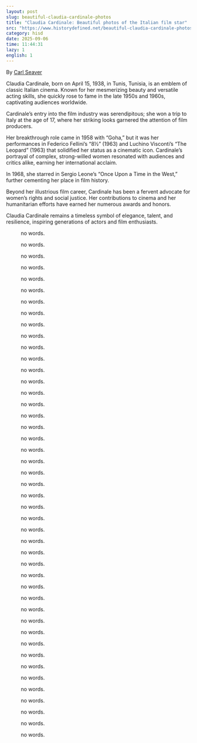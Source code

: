 ```yaml
---
layout: post
slug: beautiful-claudia-cardinale-photos
title: "Claudia Cardinale: Beautiful photos of the Italian film star"
src: "https://www.historydefined.net/beautiful-claudia-cardinale-photos/"
category: hisd
date: 2025-09-06
time: 11:44:31
lazy: 1
english: 1
---
```


By [Carl Seaver](https://www.historydefined.net/author/historydefined_y7dh75/ "View all posts by Carl Seaver")

Claudia Cardinale, born on April 15, 1938, in Tunis, Tunisia, is an emblem of classic Italian cinema. Known for her mesmerizing beauty and versatile acting skills, she quickly rose to fame in the late 1950s and 1960s, captivating audiences worldwide.

Cardinale’s entry into the film industry was serendipitous; she won a trip to Italy at the age of 17, where her striking looks garnered the attention of film producers.

Her breakthrough role came in 1958 with “Goha,” but it was her performances in Federico Fellini’s “8½” (1963) and Luchino Visconti’s “The Leopard” (1963) that solidified her status as a cinematic icon. Cardinale’s portrayal of complex, strong-willed women resonated with audiences and critics alike, earning her international acclaim.

In 1968, she starred in Sergio Leone’s “Once Upon a Time in the West,” further cementing her place in film history.

Beyond her illustrious film career, Cardinale has been a fervent advocate for women’s rights and social justice. Her contributions to cinema and her humanitarian efforts have earned her numerous awards and honors.

Claudia Cardinale remains a timeless symbol of elegance, talent, and resilience, inspiring generations of actors and film enthusiasts.

<figure>
  <img class="lazy" data-src="https://www.historydefined.net/wp-content/uploads/2024/06/young-Claudia-Cardinale-in-the-late-1950s-and-early-1960s-8.jpg">
  <figcaption>no words.</figcaption>
</figure>

<figure>
  <img class="lazy" data-src="https://www.historydefined.net/wp-content/uploads/2024/06/claudia-cardinale-1960s-v0-ezwp2rf1n75d1.webp">
  <figcaption>no words.</figcaption>
</figure>

<figure>
  <img class="lazy" data-src="https://www.historydefined.net/wp-content/uploads/2024/06/claudia-cardinale-1960s-v0-oy38mytqcr7d1-685x1024.webp">
  <figcaption>no words.</figcaption>
</figure>

<figure>
  <img class="lazy" data-src="https://www.historydefined.net/wp-content/uploads/2024/06/claudia-cardinale-v0-1aaa7o2zf73d1-753x1024.webp">
  <figcaption>no words.</figcaption>
</figure>

<figure>
  <img class="lazy" data-src="https://www.historydefined.net/wp-content/uploads/2024/06/claudia-cardinale-v0-blhmmmz9ed1d1-647x1024.webp">
  <figcaption>no words.</figcaption>
</figure>

<figure>
  <img class="lazy" data-src="https://www.historydefined.net/wp-content/uploads/2024/06/claudia-cardinale-v0-d2l8x71xjc6d1-689x1024.webp">
  <figcaption>no words.</figcaption>
</figure>

<figure>
  <img class="lazy" data-src="https://www.historydefined.net/wp-content/uploads/2024/06/young-Claudia-Cardinale-in-the-late-1950s-and-early-1960s-2.jpg">
  <figcaption>no words.</figcaption>
</figure>

<figure>
  <img class="lazy" data-src="https://www.historydefined.net/wp-content/uploads/2024/06/young-Claudia-Cardinale-in-the-late-1950s-and-early-1960s-3-622x1024.jpg">
  <figcaption>no words.</figcaption>
</figure>

<figure>
  <img class="lazy" data-src="https://www.historydefined.net/wp-content/uploads/2024/06/young-Claudia-Cardinale-in-the-late-1950s-and-early-1960s-7.jpg">
  <figcaption>no words.</figcaption>
</figure>

<figure>
  <img class="lazy" data-src="https://www.historydefined.net/wp-content/uploads/2024/06/young-Claudia-Cardinale-in-the-late-1950s-and-early-1960s-13.jpg">
  <figcaption>no words.</figcaption>
</figure>

<figure>
  <img class="lazy" data-src="https://www.historydefined.net/wp-content/uploads/2024/06/young-Claudia-Cardinale-in-the-late-1950s-and-early-1960s-16.jpg">
  <figcaption>no words.</figcaption>
</figure>

<figure>
  <img class="lazy" data-src="https://www.historydefined.net/wp-content/uploads/2024/06/young-Claudia-Cardinale-in-the-late-1950s-and-early-1960s-17.jpg">
  <figcaption>no words.</figcaption>
</figure>

<figure>
  <img class="lazy" data-src="https://www.historydefined.net/wp-content/uploads/2024/06/young-Claudia-Cardinale-in-the-late-1950s-and-early-1960s-18.jpg">
  <figcaption>no words.</figcaption>
</figure>

<figure>
  <img class="lazy" data-src="https://www.historydefined.net/wp-content/uploads/2024/06/young-Claudia-Cardinale-in-the-late-1950s-and-early-1960s-19.jpg">
  <figcaption>no words.</figcaption>
</figure>

<figure>
  <img class="lazy" data-src="https://www.historydefined.net/wp-content/uploads/2024/06/young-Claudia-Cardinale-in-the-late-1950s-and-early-1960s-20.jpg">
  <figcaption>no words.</figcaption>
</figure>

<figure>
  <img class="lazy" data-src="https://www.historydefined.net/wp-content/uploads/2024/06/young-Claudia-Cardinale-in-the-late-1950s-and-early-1960s-21.jpg">
  <figcaption>no words.</figcaption>
</figure>

<figure>
  <img class="lazy" data-src="https://www.historydefined.net/wp-content/uploads/2024/06/young-Claudia-Cardinale-in-the-late-1950s-and-early-1960s-25.jpg">
  <figcaption>no words.</figcaption>
</figure>

<figure>
  <img class="lazy" data-src="https://www.historydefined.net/wp-content/uploads/2024/06/young-Claudia-Cardinale-in-the-late-1950s-and-early-1960s-26.jpg">
  <figcaption>no words.</figcaption>
</figure>

<figure>
  <img class="lazy" data-src="https://www.historydefined.net/wp-content/uploads/2024/06/young-Claudia-Cardinale-in-the-late-1950s-and-early-1960s-27.jpg">
  <figcaption>no words.</figcaption>
</figure>

<figure>
  <img class="lazy" data-src="https://www.historydefined.net/wp-content/uploads/2024/06/young-Claudia-Cardinale-in-the-late-1950s-and-early-1960s-29.jpg">
  <figcaption>no words.</figcaption>
</figure>

<figure>
  <img class="lazy" data-src="https://www.historydefined.net/wp-content/uploads/2024/06/young-Claudia-Cardinale-in-the-late-1950s-and-early-1960s-31.jpg">
  <figcaption>no words.</figcaption>
</figure>

<figure>
  <img class="lazy" data-src="https://www.historydefined.net/wp-content/uploads/2024/06/young-Claudia-Cardinale-in-the-late-1950s-and-early-1960s-33.jpg">
  <figcaption>no words.</figcaption>
</figure>

<figure>
  <img class="lazy" data-src="https://www.historydefined.net/wp-content/uploads/2024/06/young-Claudia-Cardinale-in-the-late-1950s-and-early-1960s-34.jpg">
  <figcaption>no words.</figcaption>
</figure>

<figure>
  <img class="lazy" data-src="https://www.historydefined.net/wp-content/uploads/2024/06/young-Claudia-Cardinale-in-the-late-1950s-and-early-1960s-35.jpg">
  <figcaption>no words.</figcaption>
</figure>

<figure>
  <img class="lazy" data-src="https://www.historydefined.net/wp-content/uploads/2024/06/young-Claudia-Cardinale-in-the-late-1950s-and-early-1960s-36.jpg">
  <figcaption>no words.</figcaption>
</figure>

<figure>
  <img class="lazy" data-src="https://www.historydefined.net/wp-content/uploads/2024/06/young-Claudia-Cardinale-in-the-late-1950s-and-early-1960s-37.jpg">
  <figcaption>no words.</figcaption>
</figure>

<figure>
  <img class="lazy" data-src="https://www.historydefined.net/wp-content/uploads/2024/06/young-Claudia-Cardinale-in-the-late-1950s-and-early-1960s-38.jpg">
  <figcaption>no words.</figcaption>
</figure>

<figure>
  <img class="lazy" data-src="https://www.historydefined.net/wp-content/uploads/2024/06/young-Claudia-Cardinale-in-the-late-1950s-and-early-1960s-40.jpg">
  <figcaption>no words.</figcaption>
</figure>

<figure>
  <img class="lazy" data-src="https://www.historydefined.net/wp-content/uploads/2024/06/young-Claudia-Cardinale-in-the-late-1950s-and-early-1960s-41.jpg">
  <figcaption>no words.</figcaption>
</figure>

<figure>
  <img class="lazy" data-src="https://www.historydefined.net/wp-content/uploads/2024/06/young-Claudia-Cardinale-in-the-late-1950s-and-early-1960s-43.jpg">
  <figcaption>no words.</figcaption>
</figure>

<figure>
  <img class="lazy" data-src="https://www.historydefined.net/wp-content/uploads/2024/06/young-Claudia-Cardinale-in-the-late-1950s-and-early-1960s-44.jpg">
  <figcaption>no words.</figcaption>
</figure>

<figure>
  <img class="lazy" data-src="https://www.historydefined.net/wp-content/uploads/2024/06/young-Claudia-Cardinale-in-the-late-1950s-and-early-1960s-45.jpg">
  <figcaption>no words.</figcaption>
</figure>

<figure>
  <img class="lazy" data-src="https://www.historydefined.net/wp-content/uploads/2024/06/young-Claudia-Cardinale-in-the-late-1950s-and-early-1960s-50-633x1024.jpg">
  <figcaption>no words.</figcaption>
</figure>

<figure>
  <img class="lazy" data-src="https://www.historydefined.net/wp-content/uploads/2024/06/young-Claudia-Cardinale-in-the-late-1950s-and-early-1960s-54.jpg">
  <figcaption>no words.</figcaption>
</figure>

<figure>
  <img class="lazy" data-src="https://www.historydefined.net/wp-content/uploads/2024/06/young-Claudia-Cardinale-in-the-late-1950s-and-early-1960s-55.jpg">
  <figcaption>no words.</figcaption>
</figure>

<figure>
  <img class="lazy" data-src="https://www.historydefined.net/wp-content/uploads/2024/06/young-Claudia-Cardinale-in-the-late-1950s-and-early-1960s-56.jpg">
  <figcaption>no words.</figcaption>
</figure>

<figure>
  <img class="lazy" data-src="https://www.historydefined.net/wp-content/uploads/2024/06/young-Claudia-Cardinale-in-the-late-1950s-and-early-1960s-58.jpg">
  <figcaption>no words.</figcaption>
</figure>

<figure>
  <img class="lazy" data-src="https://www.historydefined.net/wp-content/uploads/2024/06/young-Claudia-Cardinale-in-the-late-1950s-and-early-1960s-60.jpg">
  <figcaption>no words.</figcaption>
</figure>

<figure>
  <img class="lazy" data-src="https://www.historydefined.net/wp-content/uploads/2024/06/young-Claudia-Cardinale-in-the-late-1950s-and-early-1960s-61.jpg">
  <figcaption>no words.</figcaption>
</figure>

<figure>
  <img class="lazy" data-src="https://www.historydefined.net/wp-content/uploads/2024/06/young-Claudia-Cardinale-in-the-late-1950s-and-early-1960s-62.jpg">
  <figcaption>no words.</figcaption>
</figure>

<figure>
  <img class="lazy" data-src="https://www.historydefined.net/wp-content/uploads/2024/06/young-Claudia-Cardinale-in-the-late-1950s-and-early-1960s-63.jpg">
  <figcaption>no words.</figcaption>
</figure>

<figure>
  <img class="lazy" data-src="https://www.historydefined.net/wp-content/uploads/2024/06/young-Claudia-Cardinale-in-the-late-1950s-and-early-1960s-64.jpg">
  <figcaption>no words.</figcaption>
</figure>

<figure>
  <img class="lazy" data-src="https://www.historydefined.net/wp-content/uploads/2024/06/young-Claudia-Cardinale-in-the-late-1950s-and-early-1960s-66.jpg">
  <figcaption>no words.</figcaption>
</figure>

<figure>
  <img class="lazy" data-src="https://www.historydefined.net/wp-content/uploads/2024/06/young-Claudia-Cardinale-in-the-late-1950s-and-early-1960s-67.jpg">
  <figcaption>no words.</figcaption>
</figure>

<figure>
  <img class="lazy" data-src="https://www.historydefined.net/wp-content/uploads/2024/06/yrGFDtpQ3RK4GRbmh34qju0GFd3Xl9H8LCjT0ZVVU5g.jpg">
  <figcaption>no words.</figcaption>
</figure>
